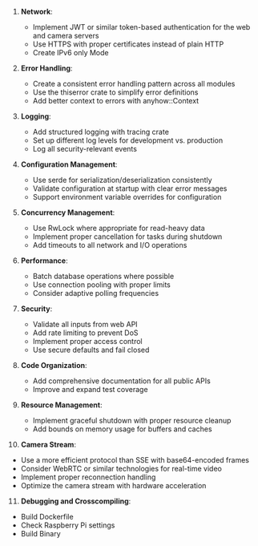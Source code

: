 1. **Network**:
   - Implement JWT or similar token-based authentication for the web and camera servers
   - Use HTTPS with proper certificates instead of plain HTTP
   - Create IPv6 only Mode

2. **Error Handling**:
   - Create a consistent error handling pattern across all modules
   - Use the thiserror crate to simplify error definitions
   - Add better context to errors with anyhow::Context

3. **Logging**:
   - Add structured logging with tracing crate
   - Set up different log levels for development vs. production
   - Log all security-relevant events

4. **Configuration Management**:
   - Use serde for serialization/deserialization consistently
   - Validate configuration at startup with clear error messages
   - Support environment variable overrides for configuration

5. **Concurrency Management**:
   - Use RwLock where appropriate for read-heavy data
   - Implement proper cancellation for tasks during shutdown
   - Add timeouts to all network and I/O operations

6. **Performance**:
   - Batch database operations where possible
   - Use connection pooling with proper limits
   - Consider adaptive polling frequencies

7. **Security**:
   - Validate all inputs from web API
   - Add rate limiting to prevent DoS
   - Implement proper access control
   - Use secure defaults and fail closed

8. **Code Organization**:
   - Add comprehensive documentation for all public APIs
   - Improve and expand test coverage

9. **Resource Management**:
   - Implement graceful shutdown with proper resource cleanup
   - Add bounds on memory usage for buffers and caches

10. **Camera Stream**:
   - Use a more efficient protocol than SSE with base64-encoded frames
   - Consider WebRTC or similar technologies for real-time video
   - Implement proper reconnection handling
   - Optimize the camera stream with hardware acceleration

11. **Debugging and Crosscompiling**:
   - Build Dockerfile
   - Check Raspberry Pi settings
   - Build Binary